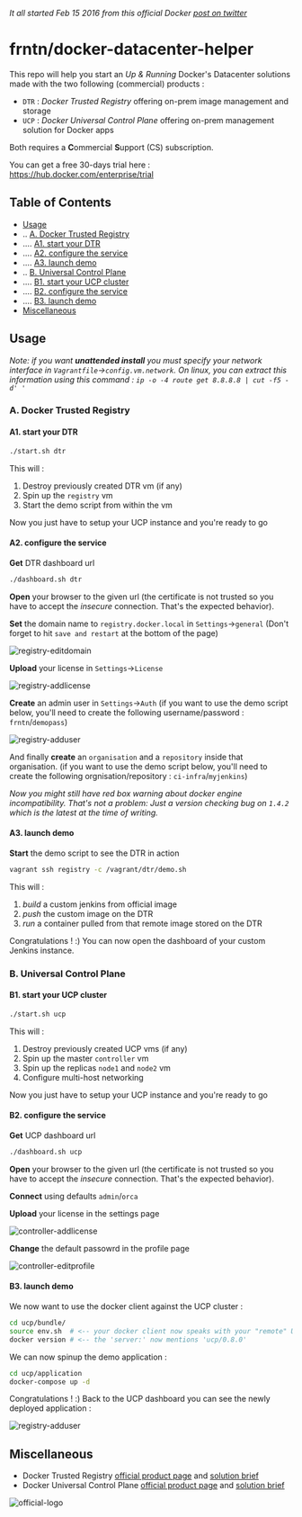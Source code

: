 *It all started Feb 15 2016 from this official Docker 
[post on twitter](https://twitter.com/docker/status/699276372204773376)*

# frntn/docker-datacenter-helper

This repo will help you start an *Up & Running* Docker's Datacenter solutions made 
with the two following (commercial) products :

  * `DTR` : *Docker Trusted Registry* offering on-prem image management and storage
  * `UCP` : *Docker Universal Control Plane* offering on-prem management solution for Docker apps

Both requires a **C**ommercial **S**upport (CS) subscription.

You can get a free 30-days trial here : https://hub.docker.com/enterprise/trial

## Table of Contents

- [Usage](#usage)
- .. [A. Docker Trusted Registry](#a-docker-trusted-registry)
- .... [A1. start your DTR](#a1-start-your-dtr)
- .... [A2. configure the service](#a2-configure-the-service)
- .... [A3. launch demo](#a3-launch-demo)
- .. [B. Universal Control Plane](#b-universal-control-plane)
- .... [B1. start your UCP cluster](#b1-start-your-ucp-cluster)
- .... [B2. configure the service](#b2-configure-the-service)
- .... [B3. launch demo](#b3-launch-demo)
- [Miscellaneous](#miscellaneous)

## Usage

*Note: if you want __unattended install__ you must specify your network interface in 
`Vagrantfile`->`config.vm.network`. On linux, you can extract this information
using this command : `ip -o -4 route get 8.8.8.8 | cut -f5 -d' '`*

### A. Docker Trusted Registry

#### A1. start your DTR

```bash
./start.sh dtr
```

This will :

1. Destroy previously created DTR vm (if any)
2. Spin up the `registry` vm
4. Start the demo script from within the vm

Now you just have to setup your UCP instance and you're ready to go

#### A2. configure the service

**Get** DTR dashboard url

```bash
./dashboard.sh dtr
```

**Open** your browser to the given url (the certificate is not trusted so 
you have to accept the *insecure* connection. That's the expected behavior).

**Set** the domain name to `registry.docker.local` in `Settings`->`general` 
(Don't forget to hit `save and restart` at the bottom of the page)

![registry-editdomain](img/registry-editdomain.png?raw=true)

**Upload** your license in `Settings`->`License`

![registry-addlicense](img/registry-addlicense.png?raw=true)

**Create** an admin user in `Settings`->`Auth`
(if you want to use the demo script below, you'll need to create the following 
username/password : `frntn`/`demopass`)

![registry-adduser](img/registry-adduser.png?raw=true)

And finally **create** an `organisation` and a `repository` inside that organisation.
(if you want to use the demo script below, you'll need to create the following 
orgnisation/repository : `ci-infra`/`myjenkins`)

*Now you might still have red box warning about docker engine incompatibility.
That's not a problem: Just a version checking bug on `1.4.2` which is the latest
at the time of writing.*

#### A3. launch demo

**Start** the demo script to see the DTR in action

```bash
vagrant ssh registry -c /vagrant/dtr/demo.sh
```

This will :

1. *build* a custom jenkins from official image
2. *push* the custom image on the DTR
3. *run* a container pulled from that remote image stored on the DTR

Congratulations ! :)
You can now open the dashboard of your custom Jenkins instance.

### B. Universal Control Plane

#### B1. start your UCP cluster

```bash
./start.sh ucp
```

This will :

1. Destroy previously created UCP vms (if any)
2. Spin up the master `controller` vm
3. Spin up the replicas `node1` and `node2` vm
4. Configure multi-host networking

Now you just have to setup your UCP instance and you're ready to go

#### B2. configure the service

**Get** UCP dashboard url

```bash
./dashboard.sh ucp
```

**Open** your browser to the given url (the certificate is not trusted so 
you have to accept the *insecure* connection. That's the expected behavior).

**Connect** using defaults `admin`/`orca` 

**Upload** your license in the settings page

![controller-addlicense](img/controller-addlicense.png?raw=true)

**Change** the default passowrd in the profile page 

![controller-editprofile](img/controller-editprofile.png?raw=true)

#### B3. launch demo

We now want to use the docker client against the UCP cluster :

```bash
cd ucp/bundle/
source env.sh  # <-- your docker client now speaks with your "remote" UCP cluster
docker version # <-- the 'server:' now mentions 'ucp/0.8.0'
```

We can now spinup the demo application :

```bash
cd ucp/application
docker-compose up -d
```

Congratulations ! :)
Back to the UCP dashboard you can see the newly deployed application :

![registry-adduser](img/ucp-dashboard.png?raw=true)

## Miscellaneous

  * Docker Trusted Registry [official product page](https://www.docker.com/products/docker-trusted-registry) and [solution brief](https://www.docker.com/sites/default/files/Solutions_Brief_Docker%20Trusted%20Registry_V2%20%281%29.pdf)
  * Docker Universal Control Plane [official product page](https://www.docker.com/products/docker-universal-control-plane) and [solution brief](https://www.docker.com/sites/default/files/Solutions_UCP_V3.pdf)

![official-logo](img/docker-datacenter.jpg?raw=true)


